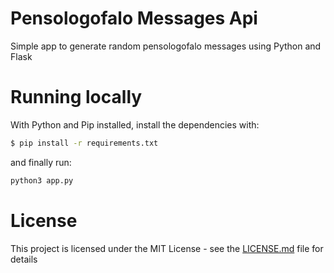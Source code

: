 Pensologofalo Messages Api
====================
Simple app to generate random pensologofalo messages using Python and Flask

# Running locally
With Python and Pip installed, install the dependencies with:
```sh
$ pip install -r requirements.txt
```

and finally run:
```sh
python3 app.py

```

# License
This project is licensed under the MIT License - see the [LICENSE.md](LICENSE.md) file for details
